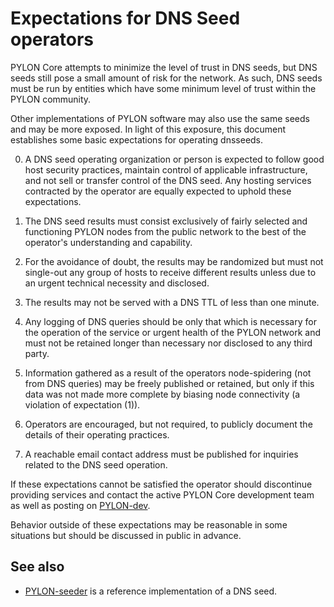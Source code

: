 Expectations for DNS Seed operators
====================================

PYLON Core attempts to minimize the level of trust in DNS seeds,
but DNS seeds still pose a small amount of risk for the network.
As such, DNS seeds must be run by entities which have some minimum
level of trust within the PYLON community.

Other implementations of PYLON software may also use the same
seeds and may be more exposed. In light of this exposure, this
document establishes some basic expectations for operating dnsseeds.

0. A DNS seed operating organization or person is expected to follow good
host security practices, maintain control of applicable infrastructure,
and not sell or transfer control of the DNS seed. Any hosting services
contracted by the operator are equally expected to uphold these expectations.

1. The DNS seed results must consist exclusively of fairly selected and
functioning PYLON nodes from the public network to the best of the
operator's understanding and capability.

2. For the avoidance of doubt, the results may be randomized but must not
single-out any group of hosts to receive different results unless due to an
urgent technical necessity and disclosed.

3. The results may not be served with a DNS TTL of less than one minute.

4. Any logging of DNS queries should be only that which is necessary
for the operation of the service or urgent health of the PYLON
network and must not be retained longer than necessary nor disclosed
to any third party.

5. Information gathered as a result of the operators node-spidering
(not from DNS queries) may be freely published or retained, but only
if this data was not made more complete by biasing node connectivity
(a violation of expectation (1)).

6. Operators are encouraged, but not required, to publicly document the
details of their operating practices.

7. A reachable email contact address must be published for inquiries
related to the DNS seed operation.

If these expectations cannot be satisfied the operator should
discontinue providing services and contact the active PYLON
Core development team as well as posting on
[PYLON-dev](https://groups.google.com/forum/#!forum/PYLON-dev).

Behavior outside of these expectations may be reasonable in some
situations but should be discussed in public in advance.

See also
----------
- [PYLON-seeder](https://github.com/pooler/PYLON-seeder) is a reference implementation of a DNS seed.

